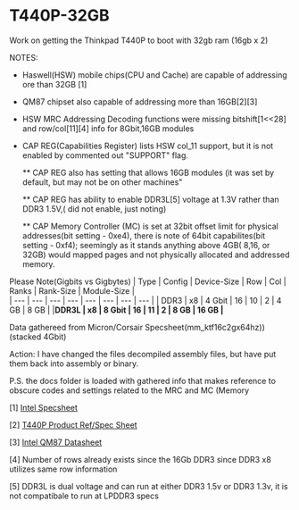 # T440P-32GB
Work on getting the Thinkpad T440P to boot with 32gb ram (16gb x 2) 



NOTES:

* Haswell(HSW) mobile chips(CPU and Cache) are capable of addressing ore than 32GB [1]

* QM87 chipset also capable of addressing more than 16GB[2][3]

* HSW MRC Addressing Decoding functions were missing bitshift[1<<28] and row/col[11][4] info for 8Gbit,16GB modules
  
 * CAP REG(Capabilities Register) lists HSW col_11 support, but it is not enabled by commented out "SUPPORT" flag. 
  
   ** CAP REG also has setting that allows 16GB modules (it was set by default, but may not be on other machines"
  
   ** CAP REG has ability to enable DDR3L[5] voltage at 1.3V rather than DDR3 1.5V,( did not enable, just noting)
  
   ** CAP Memory Controller (MC) is set at 32bit offset limit for physical addresses(bit setting - 0xe4), 
        there is note of 64bit capabilites(bit setting - 0xf4);  seemingly as it stands anything above 4GB( 8,16, or 32GB) would mapped pages and 
        not physically allocated and addressed memory. 

 

  Please Note(Gigbits vs Gigbytes)
  | Type | Config |  Device-Size |  Row  | Col  | Ranks |  Rank-Size |  Module-Size |    
  | ---  | ---    |     ---      |  ---  | ---  |  ---  |    ---     |    ---       |
  | DDR3 |  x8    |   4 Gbit     |   16  |  10  |   2   |   4 GB     |     8 GB     |
|**DDR3L |  x8    |   8 Gbit     |   16  |  11  |   2   |   8 GB     |      16 GB   |**

Data gathereed from Micron/Corsair Specsheet(mm_ktf16c2gx64hz))  
              (stacked 4Gbit)



Action:
I have changed the files decompiled assembly files, but have put them back into assembly or binary.

P.S. the docs folder is loaded with gathered info that makes reference to obscure codes and settings related to the MRC and MC (Memory 

[1]
[Intel Specsheet](https://ark.intel.com/content/www/us/en/ark/products/75117/intel-core-i7-4700mq-processor-6m-cache-up-to-3-40-ghz.html)

[2]
[T440P Product Ref/Spec Sheet](https://psref.lenovo.com/syspool/Sys/PDF/withdrawnbook/ThinkPad_T440p.pdf)

[3]
[Intel QM87 Datasheet](https://www.intel.com/content/www/us/en/products/docs/chipsets/8-series-chipset-pch-datasheet.html)

[4] Number of rows already exists since the 16Gb DDR3 since DDR3 x8 utilizes same row information

[5] DDR3L is dual voltage and can run at either DDR3 1.5v or DDR3 1.3v, it is not compatibale to run at LPDDR3 specs
